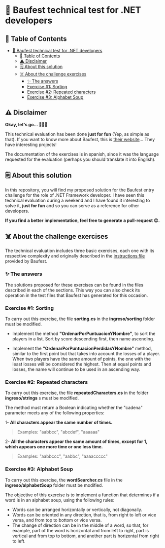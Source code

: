 # 🚀 Baufest technical test for .NET developers

## 📖 Table of Contents

- [🚀 Baufest technical test for .NET developers](#-baufest-technical-test-for-net-developers)
  - [📖 Table of Contents](#-table-of-contents)
  - [⚠️ Disclaimer](#️-disclaimer)
  - [🗒️ About this solution](#️-about-this-solution)
  - [☠️ About the challenge exercises](#️-about-the-challenge-exercises)
    - [✨ The answers](#-the-answers)
    - [Exercise #1: Sorting](#exercise-1-sorting)
    - [Exercise #2: Repeated characters](#exercise-2-repeated-characters)
    - [Exercise #3: Alphabet Soup](#exercise-3-alphabet-soup)

## ⚠️ Disclaimer

**Okay, let's go... 🚀✨💥**

This technical evaluation has been done **just for fun** (Yep, as simple as that).
If you want to know more about Baufest, this is [their website](https://baufest.com/en)... They have interesting projects! 

The documentation of the exercises is in spanish, since it was the language requested for the evaluation (perhaps you should translate it into English).

## 🗒️ About this solution

In this repository, you will find my proposed solution for the Baufest entry challenge for the role of .NET Framework developer. I have seen this technical evaluation during a weekend and I have found it interesting to solve it, **just for fun** and so you can serve as a reference for other developers.

**If you find a better implementation, feel free to generate a pull-request 😉.**

## ☠️ About the challenge exercises

The technical evaluation includes three basic exercises, each one with its respective complexity and originally described in the [instructions file](consignas.md) provided by Baufest.

### ✨ The answers

The solutions proposed for these exercises can be found in the files described in each of the sections. This way you can also check its operation in the test files that Baufest has generated for this occasion.

### Exercise #1: Sorting

To carry out this exercise, the file **sorting.cs** in the **ingreso/sorting** folder must be modified.

- Implement the method **"OrdenarPorPuntuacionYNombre"**, to sort the players in a list. Sort by score descending first, then name ascending.

- Implement the **"OrdenarPorPuntuacionPerdidasYNombre"** method, similar to the first point but that takes into account the losses of a player. When two players have the same amount of points, the one with the least losses will be considered the highest. Then at equal points and losses, the name will continue to be used in an ascending way.

### Exercise #2: Repeated characters

To carry out this exercise, the file **repeatedCharacters.cs** in the folder **ingreso/strings** s must be modified.

The method must return a Boolean indicating whether the "cadena" parameter meets any of the following properties:

1- **All characters appear the same number of times.**

> Examples: "aabbcc", "abcdef", "aaaaaa"

2- **All the characters appear the same amount of times, except for 1, which appears one more time or one less time.**

> Examples: "aabbccc", "aabbc", "aaaaccccc"

### Exercise #3: Alphabet Soup

To carry out this exercise, the **wordSearcher.cs** file in the **ingreso/alphabetSoup** folder must be modified.

The objective of this exercise is to implement a function that determines if a word is in an alphabet soup, using the following rules:

- Words can be arranged horizontally or vertically, not diagonally.
- Words can be oriented in any direction, that is, from right to left or vice versa, and from top to bottom or vice versa.
- The change of direction can be in the middle of a word, so that, for example, part of the word is horizontal and from left to right, part is vertical and from top to bottom, and another part is horizontal from right to left.